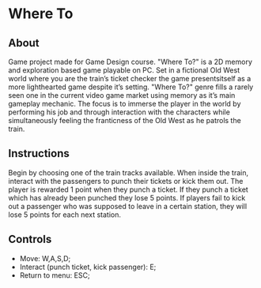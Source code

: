 # Where To

## About
Game project made for Game Design course. "Where To?" is a 2D memory and exploration based game playable on PC. Set in a fictional Old West world where you are the train’s ticket checker the game presentsitself as a more lighthearted game despite it’s setting. "Where To?" genre fills a rarely seen one in the current video game market using memory as it’s main gameplay mechanic. The focus is to immerse the player in the world by performing his job and through interaction with the characters while simultaneously feeling the franticness of the Old West as he patrols the train.

## Instructions
Begin by choosing one of the train tracks available. When inside the train, interact with the passengers to punch their tickets or kick them out. The player is rewarded 1 point when they punch a ticket. If they punch a ticket which has already been punched they lose 5 points. If players fail to kick out a passenger who was supposed to leave in a certain station, they will lose 5 points for each next station.

## Controls

- Move: W,A,S,D;
- Interact (punch ticket, kick passenger): E;
- Return to menu: ESC;
